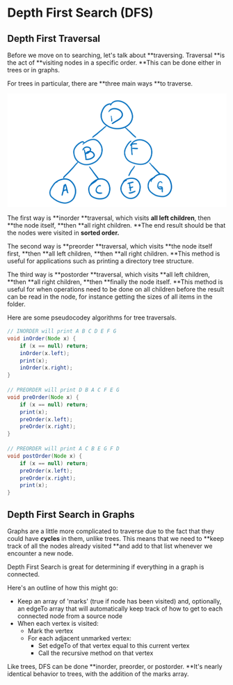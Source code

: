 # Depth First Search (DFS)

## Depth First Traversal

Before we move on to searching, let's talk about **traversing. Traversal **is the act of **visiting nodes in a specific order. **This can be done either in trees or in graphs.

For trees in particular, there are **three main ways **to traverse.

![The example tree we will use for traversal illustrations.](<../../.gitbook/assets/image (89).png>)

The first way is **inorder **traversal, which visits **all left children**, then **the node itself, **then **all right children. **The end result should be that the nodes were visited in **sorted order.**

The second way is **preorder **traversal, which visits **the node itself first, **then **all left children, **then **all right children. **This method is useful for applications such as printing a directory tree structure.

The third way is **postorder **traversal, which visits **all left children, **then **all right children, **then **finally the node itself. **This method is useful for when operations need to be done on all children before the result can be read in the node, for instance getting the sizes of all items in the folder.

Here are some pseudocodey algorithms for tree traversals.

```java
// INORDER will print A B C D E F G
void inOrder(Node x) {
    if (x == null) return;
    inOrder(x.left);
    print(x);
    inOrder(x.right);
}

// PREORDER will print D B A C F E G
void preOrder(Node x) {
    if (x == null) return;
    print(x);
    preOrder(x.left);
    preOrder(x.right);
}

// PREORDER will print A C B E G F D
void postOrder(Node x) {
    if (x == null) return;
    preOrder(x.left);
    preOrder(x.right);
    print(x);
}
```

## Depth First Search in Graphs

Graphs are a little more complicated to traverse due to the fact that they could have **cycles** in them, unlike trees. This means that we need to **keep track of all the nodes already visited **and add to that list whenever we encounter a new node.&#x20;

Depth First Search is great for determining if everything in a graph is connected.

Here's an outline of how this might go:

* Keep an array of 'marks' (true if node has been visited) and, optionally, an edgeTo array that will automatically keep track of how to get to each connected node from a source node
* When each vertex is visited:
  * Mark the vertex
  * For each adjacent unmarked vertex:
    * Set edgeTo of that vertex equal to this current vertex
    * Call the recursive method on that vertex

Like trees, DFS can be done **inorder, preorder, or postorder. **It's nearly identical behavior to trees, with the addition of the marks array.
